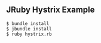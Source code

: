 JRuby Hystrix Example
---------------------

```
$ bundle install
$ jbundle install
$ ruby hystrix.rb
```
